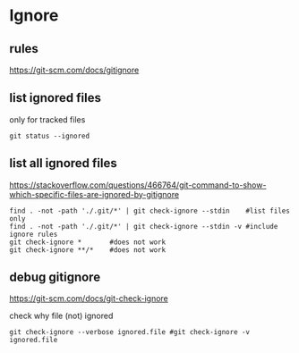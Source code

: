 # Ignore

## rules
https://git-scm.com/docs/gitignore

## list ignored files
only for tracked files
```
git status --ignored
```

## list all ignored files
https://stackoverflow.com/questions/466764/git-command-to-show-which-specific-files-are-ignored-by-gitignore
```
find . -not -path './.git/*' | git check-ignore --stdin    #list files only
find . -not -path './.git/*' | git check-ignore --stdin -v #include ignore rules
git check-ignore *       #does not work
git check-ignore **/*    #does not work
```

## debug gitignore
https://git-scm.com/docs/git-check-ignore

check why file (not) ignored
```
git check-ignore --verbose ignored.file #git check-ignore -v ignored.file
```
